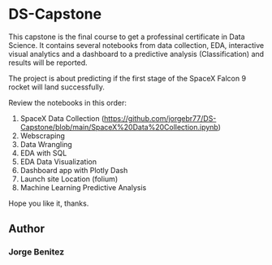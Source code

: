 # DS-Capstone

This capstone is the final course to get a professinal certificate in Data Science. It contains several notebooks from data collection, EDA, interactive visual analytics and a dashboard to a predictive analysis (Classification) and results will be reported.

The project is about predicting if the first stage of the SpaceX Falcon 9 rocket will land successfully.

Review the notebooks in this order:

1. SpaceX Data Collection (https://github.com/jorgebr77/DS-Capstone/blob/main/SpaceX%20Data%20Collection.ipynb)
2. Webscraping
3. Data Wrangling
4. EDA with SQL
5. EDA Data Visualization
6. Dashboard app with Plotly Dash
7. Launch site Location (folium)
8. Machine Learning Predictive Analysis

Hope you like it, thanks.

## Author
### Jorge Benitez
